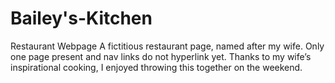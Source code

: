# Bailey's-Kitchen
Restaurant Webpage
A fictitious restaurant page, named after my wife. Only one page present and nav links do not hyperlink yet. Thanks to my wife’s inspirational cooking, I enjoyed throwing this together on the weekend. 
